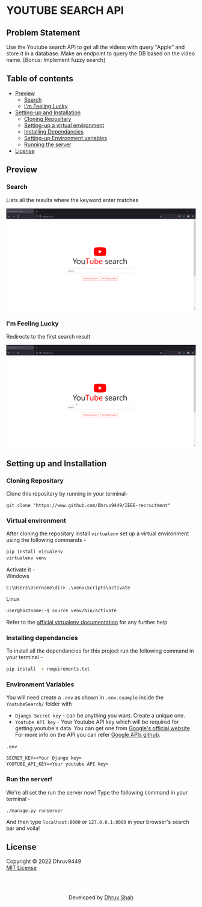 # YOUTUBE SEARCH API
## Problem Statement
Use the Youtube search API to get all the videos with query "Apple" and store it in a database. Make an endpoint to query the DB based on the video name. [Bonus: Implement fuzzy search]

## Table of contents
- [Preview](#preview)
    - [Search](#search)
    - [I'm Feeling Lucky](#im-feeling-lucky)
- [Setting-up and Installation](#setting-up-and-installation)
    - [Cloning Repositary](#cloning-repositary)
    - [Setting-up a virtual environment](#virtual-environment)
    - [Installing Dependancies](#installing-dependancies)
    - [Setting-up Environment variables](#environment-variables)
    - [Running the server](#run-the-server)
- [License](#license)

## Preview
### Search
Lists all the results where the keyword enter matches

![YoutubeAPI-search](assets/search.gif)

### I'm Feeling Lucky
Redirects to the first search result

![YoutubeAPI-im_feeling_lucky](assets/im_feeling_lucky.gif)

## Setting up and Installation
### Cloning Repositary 
Clone this repositary by running in your terminal-
```
git clone "https://www.github.com/Dhruv9449/IEEE-recruitment"
```

### Virtual environment
After cloning the repositary install `virtualenv` set up a virtual environment using the following commands -  
```sh
pip install virualenv
virtualenv venv
``` 
Activate it -  
Windows
```psh
C:\Users\Username\dir> .\venv\Scripts\activate
```
Linux
```sh
user@hostname:~$ source venv/bin/activate
```
Refer to the [official virtualenv documentation](https://virtualenv.pypa.io/en/latest/) for any further help

### Installing dependancies
To install all the dependancies for this project run the following command in your terminal - 
```sh
pip install -r requirements.txt
```
### Environment Variables 
You will need create a `.env` as shown in `.env.example` inside the `YoutubeSearch/` folder with 
- `Django Secret key` - can be anything you want. Create a unique one.
- `Youtube API key` - Your Youtube API key which will be required for getting youtube's data. You can get one from [Google's official website](https://console.developers.google.com/home/). For more info on the API you can refer [Google APIs github](https://github.com/googleapis/google-api-python-client). 

`.env`
```
SECRET_KEY=<Your Django key>
YOUTUBE_API_KEY=<Your youtube API key>
```
### Run the server!
We're all set the run the server now! Type the following command in your terminal -  
```
./manage.py runserver
```
And then type `localhost:8000` or `127.0.0.1:8000` in your browser's search bar and voila!

## License 
Copyright © 2022 Dhruv9449  
[MIT License](LICENSE)

<br>
<br>
<p align="center">
Developed by <a href="https://github.com/Dhruv9449" target=_blank>Dhruv Shah</a>
</p>








